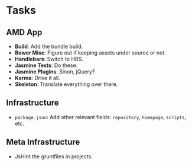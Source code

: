 Tasks
=====

## AMD App

* **Build**: Add the bundle build.
* **Bower Misc**: Figure out if keeping assets under source or not.
* **Handlebars**: Switch to HBS.
* **Jasmine Tests**: Do these.
* **Jasmine Plugins**: Sinon, jQuery?
* **Karma**: Drive it all.
* **Skeleton**: Translate everything over there.

## Infrastructure

* `package.json`: Add other relevant fields: `repository`, `homepage`,
  `scripts`, etc.

## Meta Infrastructure

* JsHint the gruntfiles in projects.
